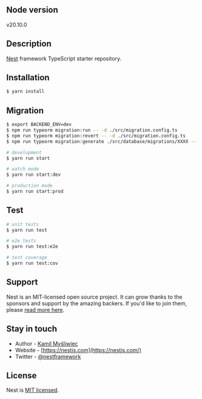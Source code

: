 ## Node version

v20.10.0

## Description

[Nest](https://github.com/nestjs/nest) framework TypeScript starter repository.

## Installation

```bash
$ yarn install
```

## Migration

```bash
$ export BACKEND_ENV=dev
$ npm run typeorm migration:run -- -d ./src/migration.config.ts
$ npm run typeorm migration:revert -- -d ./src/migration.config.ts
$ npm run typeorm migration:generate ./src/database/migrations/XXXX -- -d ./src/migration.config.ts
```

```bash
# development
$ yarn run start

# watch mode
$ yarn run start:dev

# production mode
$ yarn run start:prod
```

## Test

```bash
# unit tests
$ yarn run test

# e2e tests
$ yarn run test:e2e

# test coverage
$ yarn run test:cov
```

## Support

Nest is an MIT-licensed open source project. It can grow thanks to the sponsors and support by the amazing backers. If you'd like to join them, please [read more here](https://docs.nestjs.com/support).

## Stay in touch

- Author - [Kamil Myśliwiec](https://kamilmysliwiec.com)
- Website - [https://nestjs.com](https://nestjs.com/)
- Twitter - [@nestframework](https://twitter.com/nestframework)

## License

Nest is [MIT licensed](LICENSE).
